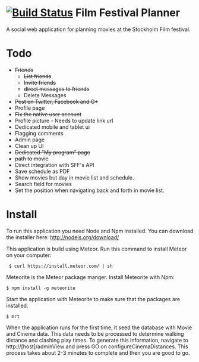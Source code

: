 [![Build Status](https://travis-ci.org/fredstrange/movie_planner.svg?branch=master)](https://travis-ci.org/fredstrange/movie_planner)
Film Festival Planner
=====================

A social web application for planning movies at the Stockholm Film festival.

Todo
===============

* ~~Friends~~
  * ~~List friends~~
  * ~~Invite friends~~
  * ~~direct messages to friends~~
  * Delete Messages
* ~~Post on Twitter, Facebook and G+~~
* Profile page
 * ~~Fix the native user account~~
 * Profile picture - Needs to update link url
* Dedicated mobile and tablet ui
* Flagging comments
* Admin page
* Clean up UI
* ~~Dedicated "My program" page~~
* ~~path to movie~~
* Direct integration with SFF's API
* Save schedule as PDF
* Show movies but day in movie list and schedule.
* Search field for movies
* Set the position when navigating back and forth in movie list.

Install
=======

To run this application you need Node and Npm installed. You can download the installer here: http://nodejs.org/download/

This application is build using Meteor. Run this command to install Meteor on your computer:

```
 $ curl https://install.meteor.com/ | sh
```

Meteorite is the Meteor package manger. Install Meteorite with Npm:

```
$ npm install -g meteorite
```

Start the application with Meteorite to make sure that the packages are installed.

```
$ mrt
```

When the application runs for the first time, it seed the database with Movie and Cinema data.
This data needs to be processed to determine walking distance and clashing play times. To generate this information, navigate to http://[host]/adminView
and press GO on configureCinemaDistances. This process takes about 2-3 minutes to complete and then you are good to go.

